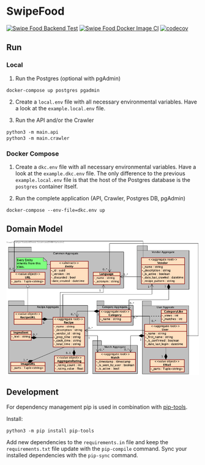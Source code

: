 # SwipeFood

[![Swipe Food Backend Test](https://github.com/swipe-food/backend/actions/workflows/test_ci_pipeline.yml/badge.svg)](https://github.com/swipe-food/backend/actions/workflows/test_ci_pipeline.yml)
[![Swipe Food Docker Image CI](https://github.com/swipe-food/backend/actions/workflows/docker_build_and_deploy.yml/badge.svg)](https://github.com/swipe-food/backend/actions/workflows/docker_build_and_deploy.yml)
[![codecov](https://codecov.io/gh/swipe-food/backend/branch/main/graph/badge.svg?token=R7OUWH58L2)](https://codecov.io/gh/swipe-food/backend)

## Run

### Local

1. Run the Postgres (optional with pgAdmin)
```shell
docker-compose up postgres pgadmin
```

2. Create a `local.env` file with all necessary environmental variables. Have a look at the `example.local.env` file.

3. Run the API and/or the Crawler
```shell
python3 -m main.api
python3 -m main.crawler
```

### Docker Compose

1. Create a `dkc.env` file with all necessary environmental variables. Have a look at the `example.dkc.env` file. The only difference to the previous `example.local.env` file is that the host of the Postgres database is the `postgres` container itself.


2. Run the complete application (API, Crawler, Postgres DB, pgAdmin) 
```shell
docker-compose --env-file=dkc.env up 
```

## Domain Model

![UML Domain Model](./Assets/domain_model.png)

## Development

For dependency management pip is used in combination with [pip-tools](https://github.com/jazzband/pip-tools).

Install:
```shell
python3 -m pip install pip-tools
```

Add new dependencies to the ``requirements.in`` file and keep the `requirements.txt` file update with the `pip-compile` command. Sync your installed dependencies with the `pip-sync` command.


